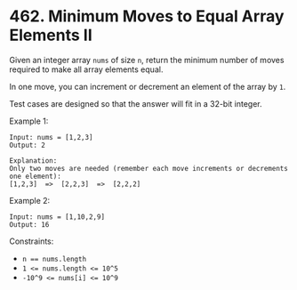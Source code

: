 # 462. Minimum Moves to Equal Array Elements II

Given an integer array `nums` of size `n`, return the minimum number of moves required to make all array elements equal.

In one move, you can increment or decrement an element of the array by `1`.

Test cases are designed so that the answer will fit in a 32-bit integer.

Example 1:

    Input: nums = [1,2,3]
    Output: 2

    Explanation:
    Only two moves are needed (remember each move increments or decrements one element):
    [1,2,3]  =>  [2,2,3]  =>  [2,2,2]

Example 2:

    Input: nums = [1,10,2,9]
    Output: 16

Constraints:

- `n == nums.length`
- `1 <= nums.length <= 10^5`
- `-10^9 <= nums[i] <= 10^9`

